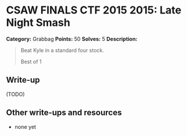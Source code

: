 # CSAW FINALS CTF 2015 2015: Late Night Smash

**Category:** Grabbag
**Points:** 50
**Solves:** 5
**Description:**

> Beat Kyle in a standard four stock.
> 
> Best of 1


## Write-up

(TODO)

## Other write-ups and resources

* none yet
